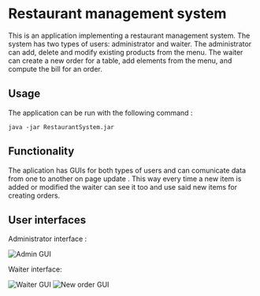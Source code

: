 # Restaurant management system

This is an application implementing a restaurant management system. The system has two types of users: administrator and waiter. The administrator can add, delete and modify existing products from the menu. The waiter can create a new order for a table, add elements from the menu, and compute the bill for an order.

## Usage
The application can be run with the following command :
```
java -jar RestaurantSystem.jar
```

## Functionality

The aplication has GUIs for both types of users and can comunicate data from one to another on page update . This way every time a new item is added or modified the waiter can see it too and use said new items for creating orders.

## User interfaces

Administrator interface :

![Admin GUI](https://imgur.com/DTlRB5f.jpg)

Waiter interface:

![Waiter GUI](https://imgur.com/Ixb8mpl.jpg)
![New order GUI](https://imgur.com/JxJJf0X.jpg)
